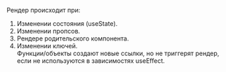Рендер происходит при:

1. Изменении состояния (useState).
2. Изменении пропсов.
3. Рендере родительского компонента.
4. Изменении ключей.  
    Функции/объекты создают новые ссылки, но не триггерят рендер, если не используются в зависимостях useEffect.